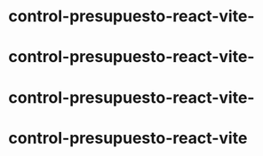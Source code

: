 # control-presupuesto-react-vite-
# control-presupuesto-react-vite-
# control-presupuesto-react-vite-
# control-presupuesto-react-vite
